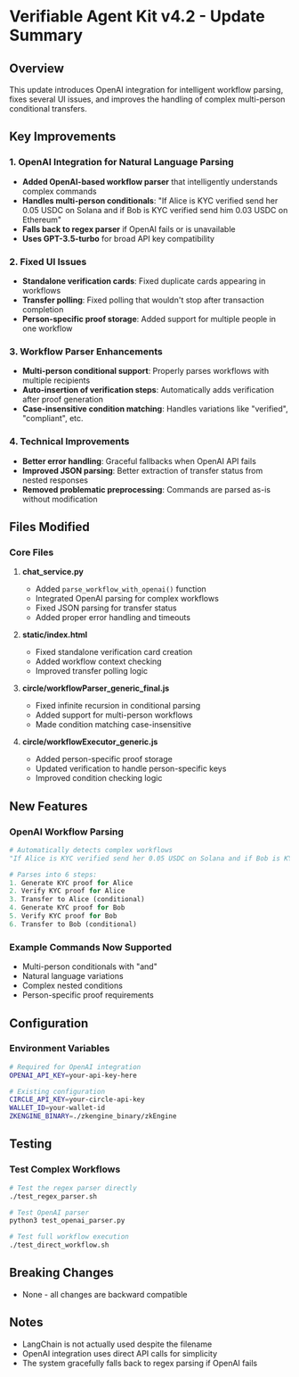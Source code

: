 # Verifiable Agent Kit v4.2 - Update Summary

## Overview
This update introduces OpenAI integration for intelligent workflow parsing, fixes several UI issues, and improves the handling of complex multi-person conditional transfers.

## Key Improvements

### 1. OpenAI Integration for Natural Language Parsing
- **Added OpenAI-based workflow parser** that intelligently understands complex commands
- **Handles multi-person conditionals**: "If Alice is KYC verified send her 0.05 USDC on Solana and if Bob is KYC verified send him 0.03 USDC on Ethereum"
- **Falls back to regex parser** if OpenAI fails or is unavailable
- **Uses GPT-3.5-turbo** for broad API key compatibility

### 2. Fixed UI Issues
- **Standalone verification cards**: Fixed duplicate cards appearing in workflows
- **Transfer polling**: Fixed polling that wouldn't stop after transaction completion
- **Person-specific proof storage**: Added support for multiple people in one workflow

### 3. Workflow Parser Enhancements
- **Multi-person conditional support**: Properly parses workflows with multiple recipients
- **Auto-insertion of verification steps**: Automatically adds verification after proof generation
- **Case-insensitive condition matching**: Handles variations like "verified", "compliant", etc.

### 4. Technical Improvements
- **Better error handling**: Graceful fallbacks when OpenAI API fails
- **Improved JSON parsing**: Better extraction of transfer status from nested responses
- **Removed problematic preprocessing**: Commands are parsed as-is without modification

## Files Modified

### Core Files
1. **chat_service.py**
   - Added `parse_workflow_with_openai()` function
   - Integrated OpenAI parsing for complex workflows
   - Fixed JSON parsing for transfer status
   - Added proper error handling and timeouts

2. **static/index.html**
   - Fixed standalone verification card creation
   - Added workflow context checking
   - Improved transfer polling logic

3. **circle/workflowParser_generic_final.js**
   - Fixed infinite recursion in conditional parsing
   - Added support for multi-person workflows
   - Made condition matching case-insensitive

4. **circle/workflowExecutor_generic.js**
   - Added person-specific proof storage
   - Updated verification to handle person-specific keys
   - Improved condition checking logic

## New Features

### OpenAI Workflow Parsing
```python
# Automatically detects complex workflows
"If Alice is KYC verified send her 0.05 USDC on Solana and if Bob is KYC verified send him 0.03 USDC on Ethereum"

# Parses into 6 steps:
1. Generate KYC proof for Alice
2. Verify KYC proof for Alice
3. Transfer to Alice (conditional)
4. Generate KYC proof for Bob
5. Verify KYC proof for Bob
6. Transfer to Bob (conditional)
```

### Example Commands Now Supported
- Multi-person conditionals with "and"
- Natural language variations
- Complex nested conditions
- Person-specific proof requirements

## Configuration

### Environment Variables
```bash
# Required for OpenAI integration
OPENAI_API_KEY=your-api-key-here

# Existing configuration
CIRCLE_API_KEY=your-circle-api-key
WALLET_ID=your-wallet-id
ZKENGINE_BINARY=./zkengine_binary/zkEngine
```

## Testing

### Test Complex Workflows
```bash
# Test the regex parser directly
./test_regex_parser.sh

# Test OpenAI parser
python3 test_openai_parser.py

# Test full workflow execution
./test_direct_workflow.sh
```

## Breaking Changes
- None - all changes are backward compatible

## Notes
- LangChain is not actually used despite the filename
- OpenAI integration uses direct API calls for simplicity
- The system gracefully falls back to regex parsing if OpenAI fails